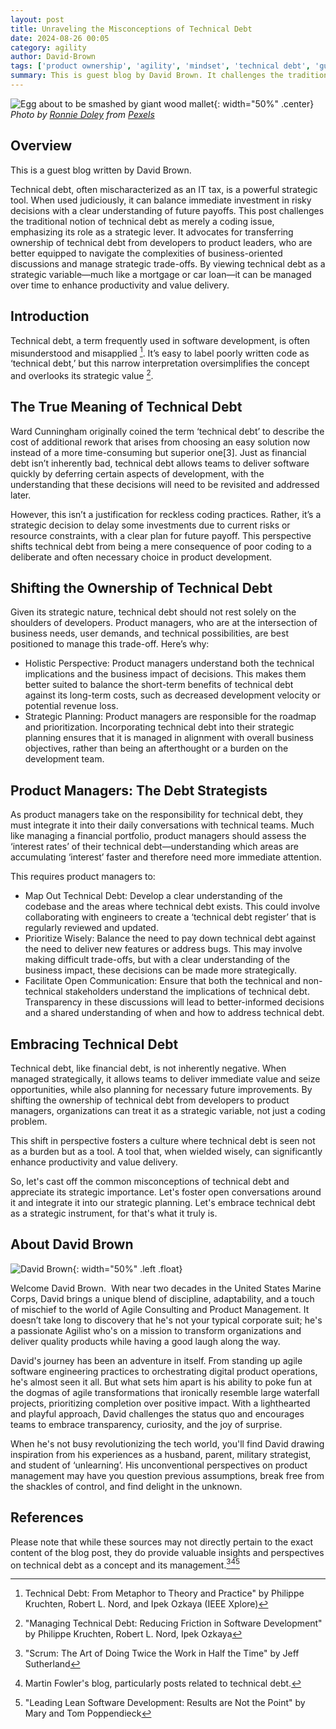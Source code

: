 ```yaml
---
layout: post
title: Unraveling the Misconceptions of Technical Debt
date: 2024-08-26 00:05
category: agility
author: David-Brown
tags: ['product ownership', 'agility', 'mindset', 'technical debt', 'guest blog']
summary: This is guest blog by David Brown. It challenges the traditional notion of technical debt, emphasizing its importance as a strategic lever rather than a simple coding issue.
---
```


![Egg about to be smashed by giant wood mallet](/assets/img/posts/2023/07/pexels-ronnie-doley-12321717.jpg){: width="50%" .center}
_Photo by [Ronnie Doley](https://www.pexels.com/photo/scaffolding-over-golden-buddha-statue-12321717) from [Pexels](https://www.pexels.com)_

## Overview ##

This is a guest blog written by David Brown.

Technical debt, often mischaracterized as an IT tax, is a powerful strategic tool. When used judiciously, it can balance immediate investment in risky decisions with a clear understanding of future payoffs. This post challenges the traditional notion of technical debt as merely a coding issue, emphasizing its role as a strategic lever. It advocates for transferring ownership of technical debt from developers to product leaders, who are better equipped to navigate the complexities of business-oriented discussions and manage strategic trade-offs. By viewing technical debt as a strategic variable—much like a mortgage or car loan—it can be managed over time to enhance productivity and value delivery.

## Introduction ##

Technical debt, a term frequently used in software development, is often misunderstood and misapplied [^1]. It’s easy to label poorly written code as ‘technical debt,’ but this narrow interpretation oversimplifies the concept and overlooks its strategic value [^2].

## The True Meaning of Technical Debt ##

Ward Cunningham originally coined the term ‘technical debt’ to describe the cost of additional rework that arises from choosing an easy solution now instead of a more time-consuming but superior one[3]. Just as financial debt isn’t inherently bad, technical debt allows teams to deliver software quickly by deferring certain aspects of development, with the understanding that these decisions will need to be revisited and addressed later.

However, this isn’t a justification for reckless coding practices. Rather, it’s a strategic decision to delay some investments due to current risks or resource constraints, with a clear plan for future payoff. This perspective shifts technical debt from being a mere consequence of poor coding to a deliberate and often necessary choice in product development.

## Shifting the Ownership of Technical Debt ##

Given its strategic nature, technical debt should not rest solely on the shoulders of developers. Product managers, who are at the intersection of business needs, user demands, and technical possibilities, are best positioned to manage this trade-off. Here’s why:

* Holistic Perspective: Product managers understand both the technical implications and the business impact of decisions. This makes them better suited to balance the short-term benefits of technical debt against its long-term costs, such as decreased development velocity or potential revenue loss.
* Strategic Planning: Product managers are responsible for the roadmap and prioritization. Incorporating technical debt into their strategic planning ensures that it is managed in alignment with overall business objectives, rather than being an afterthought or a burden on the development team.

## Product Managers: The Debt Strategists ##

As product managers take on the responsibility for technical debt, they must integrate it into their daily conversations with technical teams. Much like managing a financial portfolio, product managers should assess the ‘interest rates’ of their technical debt—understanding which areas are accumulating ‘interest’ faster and therefore need more immediate attention.

This requires product managers to:

* Map Out Technical Debt: Develop a clear understanding of the codebase and the areas where technical debt exists. This could involve collaborating with engineers to create a ‘technical debt register’ that is regularly reviewed and updated.
* Prioritize Wisely: Balance the need to pay down technical debt against the need to deliver new features or address bugs. This may involve making difficult trade-offs, but with a clear understanding of the business impact, these decisions can be made more strategically.
* Facilitate Open Communication: Ensure that both the technical and non-technical stakeholders understand the implications of technical debt. Transparency in these discussions will lead to better-informed decisions and a shared understanding of when and how to address technical debt.

## Embracing Technical Debt ##

Technical debt, like financial debt, is not inherently negative. When managed strategically, it allows teams to deliver immediate value and seize opportunities, while also planning for necessary future improvements. By shifting the ownership of technical debt from developers to product managers, organizations can treat it as a strategic variable, not just a coding problem.

This shift in perspective fosters a culture where technical debt is seen not as a burden but as a tool. A tool that, when wielded wisely, can significantly enhance productivity and value delivery.

So, let's cast off the common misconceptions of technical debt and appreciate its strategic importance. Let's foster open conversations around it and integrate it into our strategic planning. Let's embrace technical debt as a strategic instrument, for that's what it truly is.

## About David Brown ##

![David Brown](/assets/img/posts/2023/07/DavidBrown.jpg){: width="50%" .left .float}

Welcome David Brown.  With near two decades in the United States Marine Corps, David brings a unique blend of discipline, adaptability, and a touch of mischief to the world of Agile Consulting and Product Management. It doesn’t take long to discovery that he's not your typical corporate suit; he's a passionate Agilist who's on a mission to transform organizations and deliver quality products while having a good laugh along the way.

David's journey has been an adventure in itself. From standing up agile software engineering practices to orchestrating digital product operations, he's almost seen it all. But what sets him apart is his ability to poke fun at the dogmas of agile transformations that ironically resemble large waterfall projects, prioritizing completion over positive impact. With a lighthearted and playful approach, David challenges the status quo and encourages teams to embrace transparency, curiosity, and the joy of surprise.

When he's not busy revolutionizing the tech world, you'll find David drawing inspiration from his experiences as a husband, parent, military strategist, and student of ‘unlearning’. His unconventional perspectives on product management may have you question previous assumptions, break free from the shackles of control, and find delight in the unknown.

## References ##

Please note that while these sources may not directly pertain to the exact content of the blog post, they do provide valuable insights and perspectives on technical debt as a concept and its management.[^4][^5][^6]

[^1]: Technical Debt: From Metaphor to Theory and Practice" by Philippe Kruchten, Robert L. Nord, and Ipek Ozkaya (IEEE Xplore)
[^2]: "Managing Technical Debt: Reducing Friction in Software Development" by Philippe Kruchten, Robert L. Nord, Ipek Ozkaya
[^3]: "Ward Explains Debt Metaphor" by Ward Cunningham, YouTube video, 2009.
[^4]: "Scrum: The Art of Doing Twice the Work in Half the Time" by Jeff Sutherland
[^5]: Martin Fowler's blog, particularly posts related to technical debt.
[^6]: "Leading Lean Software Development: Results are Not the Point" by Mary and Tom Poppendieck
